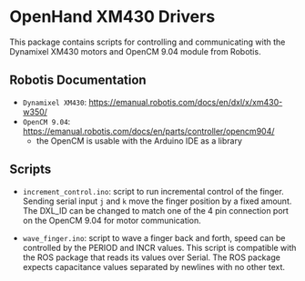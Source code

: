 # OpenHand XM430 Drivers
This package contains scripts for controlling and communicating with the Dynamixel XM430 motors and OpenCM 9.04 module from Robotis. 


## Robotis Documentation
- `Dynamixel XM430`: https://emanual.robotis.com/docs/en/dxl/x/xm430-w350/
- `OpenCM 9.04`: https://emanual.robotis.com/docs/en/parts/controller/opencm904/
    * the OpenCM is usable with the Arduino IDE as a library

## Scripts
-  `increment_control.ino`: script to run incremental control of the finger. Sending serial input `j` and `k` move the finger position by a fixed amount. The DXL_ID can be changed to match one of the 4 pin connection port on the OpenCM 9.04 for motor communication.

- `wave_finger.ino`: script to wave a finger back and forth, speed can be controlled by the PERIOD and INCR values. This script is compatible with the ROS package that reads its values over Serial. The ROS package expects capacitance values separated by newlines with no other text.
